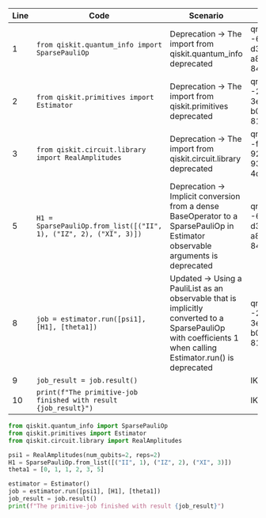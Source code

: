 | Line | Code                                                            | Scenario                                                                                                                                                          | Reference                                      | Artifact           | Refactoring                                                                                                                        |
|------|-----------------------------------------------------------------|------------------------------------------------------------------------------------------------------------------------------------------------------------------|------------------------------------------------|--------------------|-------------------------------------------------------------------------------------------------------------------------------------|
| 1    | `from qiskit.quantum_info import SparsePauliOp`               | Deprecation -> The import from qiskit.quantum_info deprecated                                                                                                   | qrn_notax_ddbb--6a782250-d3b0-4afa-a877-8432d57d59aa | qiskit.quantum_info | `from qiskit.quantum_info import SparsePauliOp`                                                                                   |
| 2    | `from qiskit.primitives import Estimator`                      | Deprecation -> The import from qiskit.primitives deprecated                                                                                                    | qrn_notax_ddbb--2125b2ad-3e2e-494b-b0de-816d0703f19c | qiskit.primitives  | `from qiskit.primitives import Estimator`                                                                                         |
| 3    | `from qiskit.circuit.library import RealAmplitudes`           | Deprecation -> The import from qiskit.circuit.library deprecated                                                                                              | qrn_notax_ddbb--f4c93c55-92c4-4888-93f1-4daec7c357bb | qiskit.circuit.library | `from qiskit.circuit.library import RealAmplitudes`                                                                              |
| 5    | `H1 = SparsePauliOp.from_list([("II", 1), ("IZ", 2), ("XI", 3)])` | Deprecation -> Implicit conversion from a dense BaseOperator to a SparsePauliOp in Estimator observable arguments is deprecated                                   | qrn_notax_ddbb--6a782250-d3b0-4afa-a877-8432d57d59aa | SparsePauliOp      | `H1 = SparsePauliOp.from_list([("II", 1), ("IZ", 2), ("XI", 3)])`                                                                |
| 8    | `job = estimator.run([psi1], [H1], [theta1])`                 | Updated -> Using a PauliList as an observable that is implicitly converted to a SparsePauliOp with coefficients 1 when calling Estimator.run() is deprecated | qrn_notax_ddbb--2125b2ad-3e2e-494b-b0de-816d0703f19c | Estimator          | `job = estimator.run([psi1], [SparsePauliOp.from_list([("II", 1), ("IZ", 2), ("XI", 3)])], [theta1])`                           |
| 9    | `job_result = job.result()`                                    |                                                                                                                                                                  | IK                                             | job                |                                                                                                                                     |
| 10   | `print(f"The primitive-job finished with result {job_result}")`|                                                                                                                                                                  | IK                                             | print              |                                                                                                                                     |

```python
from qiskit.quantum_info import SparsePauliOp
from qiskit.primitives import Estimator
from qiskit.circuit.library import RealAmplitudes

psi1 = RealAmplitudes(num_qubits=2, reps=2)
H1 = SparsePauliOp.from_list([("II", 1), ("IZ", 2), ("XI", 3)])
theta1 = [0, 1, 1, 2, 3, 5]

estimator = Estimator()
job = estimator.run([psi1], [H1], [theta1])
job_result = job.result()
print(f"The primitive-job finished with result {job_result}")
```